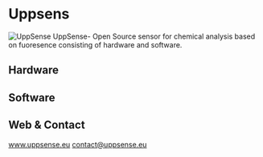 # Uppsens
![UppSense](http://uppsense.eu/wp-content/uploads/2017/07/cropped-logo-final-version.png)
UppSense- Open Source sensor for chemical analysis based on fuoresence consisting of hardware and software. 
## Hardware
## Software
## Web & Contact
www.uppsense.eu
contact@uppsense.eu
